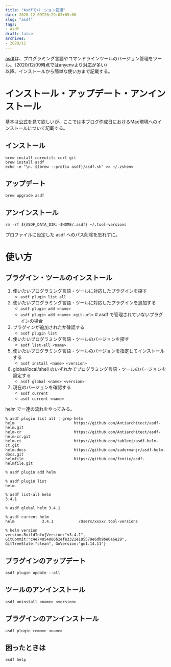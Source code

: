 ```yaml
---
title: "Asdfでバージョン管理"
date: 2020-12-09T20:29:03+09:00
slug: "asdf"
tags:
- asdf
draft: false
archives:
- 2020/12
---
```


[asdf](https://asdf-vm.com/#/)は、プログラミング言語やコマンドラインツールのバージョン管理をツール。（2020/12/09時点ではanyenvより対応が多い）  
以降、インストールから簡単な使い方まで記載する。

<!--more-->

# インストール・アップデート・アンインストール

基本は[公式](https://asdf-vm.com/#/core-manage-asdf)を見て欲しいが、ここでは本ブログ作成日におけるMac環境へのインストールについて記載する。

## インストール

```
brew install coreutils curl git
brew install asdf
echo -e "\n. $(brew --prefix asdf)/asdf.sh" >> ~/.zshenv
```

## アップデート

```
brew upgrade asdf
```

## アンインストール

```
rm -rf ${ASDF_DATA_DIR:-$HOME/.asdf} ~/.tool-versions
```

プロファイルに設定した asdf へのパス削除を忘れずに。

# 使い方

## プラグイン・ツールのインストール

1. 使いたいプログラミング言語・ツールに対応したプラグインを探す
    - `asdf plugin list all`
2. 使いたいプログラミング言語・ツールに対応したプラグインを追加する
    - `asdf plugin add <name>`
    - `asdf plugin add <name> <git-url>` # asdf で管理されていないプラグインの場合
3. プラグインが追加されたか確認する
    - `asdf plugin list`
4. 使いたいプログラミング言語・ツールのバージョンを探す
    - `asdf list-all <name>`
5. 使いたいプログラミング言語・ツールのバージョンを指定してインストールする
    - `asdf install <name> <version>`
6. global/local/shell のいずれかでプログラミング言語・ツールのバージョンを設定する
    - `asdf global <name> <version>`
7. 現在のバージョンを確認する
    - `asdf current`
    - `asdf current <name>`

helm で一連の流れをやってみる。

```
% asdf plugin list all | grep helm
helm                          https://github.com/Antiarchitect/asdf-helm.git
helm-cr                       https://github.com/Antiarchitect/asdf-helm-cr.git
helm-ct                       https://github.com/tablexi/asdf-helm-ct.git
helm-docs                     https://github.com/sudermanjr/asdf-helm-docs.git
helmfile                      https://github.com/feniix/asdf-helmfile.git

% asdf plugin add helm

% asdf plugin list
helm

% asdf list-all helm
3.4.1

% asdf global helm 3.4.1

% asdf current helm
helm            3.4.1           /Users/xxxx/.tool-versions

% helm version
version.BuildInfo{Version:"v3.4.1", GitCommit:"c4e74854886b2efe3321e185578e6db9be0a6e29", GitTreeState:"clean", GoVersion:"go1.14.11"}
```

## プラグインのアップデート

```
asdf plugin update --all
```

## ツールのアンインストール

```
asdf uninstall <name> <version>
```

## プラグインのアンインストール

```
asdf plugin remove <name>
```

## 困ったときは

```
asdf help
```